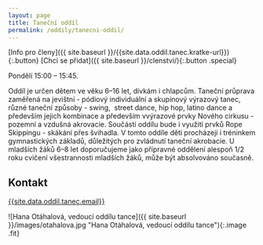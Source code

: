 ```yaml
---
layout: page
title: Taneční oddíl
permalink: /oddily/tanecni-oddil/
---
```


[Info pro členy]({{ site.baseurl }}/{{site.data.oddil.tanec.kratke-url}}){:.button} [Chci se přidat]({{ site.baseurl }}/clenstvi/){:.button .special}

Pondělí 15:00 – 15:45.

Oddíl je určen dětem ve věku 6–16 let, dívkám i chlapcům. Taneční průprava zaměřená na jevištní - pódiový individuální a skupinový výrazový tanec, různé taneční způsoby - swing,  street dance, hip hop, latino dance a především jejich kombinace a především vvýrazové prvky Nového cirkusu - pozemní a vzdušná akrovacie. Součástí oddílu bude i využití prvků Rope Skippingu - skákání přes švihadla. V tomto oddíle děti procházejí i tréninkem gymnastických základů, důležitých pro zvládnutí taneční akrobacie. U mladších žáků 6–8 let doporučujeme jako přípravné oddělení alespoň 1/2 roku cvičení všestrannosti mladších žáků, může být absolvováno současně.

## Kontakt

[{{site.data.oddil.tanec.email}}](mailto:{{site.data.oddil.tanec.email}})

![Hana Otáhalová, vedoucí oddílu tance]({{ site.baseurl }}/images/otahalova.jpg "Hana Otáhalová, vedoucí oddílu tance"){:.image .fit}